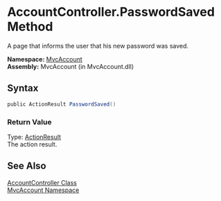AccountController.PasswordSaved Method
======================================
A page that informs the user that his new password was saved.

**Namespace:** [MvcAccount][1]  
**Assembly:** MvcAccount (in MvcAccount.dll)

Syntax
------

```csharp
public ActionResult PasswordSaved()
```

### Return Value
Type: [ActionResult][2]  
The action result.

See Also
--------
[AccountController Class][3]  
[MvcAccount Namespace][1]  

[1]: ../README.md
[2]: http://msdn2.microsoft.com/en-us/library/dd493064
[3]: README.md
